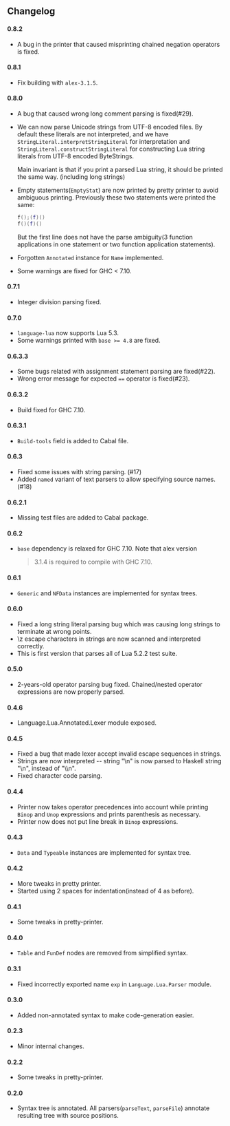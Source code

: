 ## Changelog

#### 0.8.2

- A bug in the printer that caused misprinting chained negation operators is
  fixed.

#### 0.8.1

- Fix building with `alex-3.1.5`.

#### 0.8.0

- A bug that caused wrong long comment parsing is fixed(#29).

- We can now parse Unicode strings from UTF-8 encoded files. By default these
  literals are not interpreted, and we have
  `StringLiteral.interpretStringLiteral` for interpretation and
  `StringLiteral.constructStringLiteral` for constructing Lua string literals
  from UTF-8 encoded ByteStrings.

  Main invariant is that if you print a parsed Lua string, it should be printed
  the same way. (including long strings)

- Empty statements(`EmptyStat`) are now printed by pretty printer to avoid
  ambiguous printing. Previously these two statements were printed the same:

  ```lua
  f();(f)()
  f()(f)()
  ```

  But the first line does not have the parse ambiguity(3 function applications
  in one statement or two function application statements).

- Forgotten `Annotated` instance for `Name` implemented.

- Some warnings are fixed for GHC < 7.10.

#### 0.7.1

- Integer division parsing fixed.

#### 0.7.0

- `language-lua` now supports Lua 5.3.
- Some warnings printed with `base >= 4.8` are fixed.

#### 0.6.3.3

- Some bugs related with assignment statement parsing are fixed(#22).
- Wrong error message for expected `==` operator is fixed(#23).

#### 0.6.3.2

- Build fixed for GHC 7.10.

#### 0.6.3.1

- `Build-tools` field is added to Cabal file.

#### 0.6.3

- Fixed some issues with string parsing. (#17)
- Added `named` variant of text parsers to allow specifying source names. (#18)

#### 0.6.2.1

- Missing test files are added to Cabal package.

#### 0.6.2

- `base` dependency is relaxed for GHC 7.10. Note that alex version
  >3.1.4 is required to compile with GHC 7.10.

#### 0.6.1

- `Generic` and `NFData` instances are implemented for syntax trees.

#### 0.6.0

- Fixed a long string literal parsing bug which was causing long strings to
  terminate at wrong points.
- \\z escape characters in strings are now scanned and interpreted correctly.
- This is first version that parses all of Lua 5.2.2 test suite.

#### 0.5.0

- 2-years-old operator parsing bug fixed. Chained/nested operator expressions
  are now properly parsed.

#### 0.4.6

- Language.Lua.Annotated.Lexer module exposed.

#### 0.4.5

- Fixed a bug that made lexer accept invalid escape sequences in strings.
- Strings are now interpreted \-\- string "\\n" is now parsed to Haskell string
  "\\n", instead of "\\\\n".
- Fixed character code parsing.

#### 0.4.4

- Printer now takes operator precedences into account while printing `Binop`
  and `Unop` expressions and prints parenthesis as necessary.
- Printer now does not put line break in `Binop` expressions.

#### 0.4.3

- `Data` and `Typeable` instances are implemented for syntax tree.

#### 0.4.2

- More tweaks in pretty printer.
- Started using 2 spaces for indentation(instead of 4 as before).

#### 0.4.1

- Some tweaks in pretty-printer.

#### 0.4.0

- `Table` and `FunDef` nodes are removed from simplified syntax.

#### 0.3.1

- Fixed incorrectly exported name `exp` in `Language.Lua.Parser` module.

#### 0.3.0

- Added non-annotated syntax to make code-generation easier.

#### 0.2.3

- Minor internal changes.

#### 0.2.2

- Some tweaks in pretty-printer.

#### 0.2.0

- Syntax tree is annotated. All parsers(`parseText`, `parseFile`) annotate
  resulting tree with source positions.
